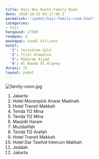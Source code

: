 ```yaml
---
title: Haji Non Kuota Family Room
date: 2018-10-25 03:17:00 Z
permalink: "/paket/haji-family-room.html"
categories:
- haji
hargausd: 17500
roompax: 4
maskapai: Saudi Airlines
hotel:
  '1': Jerusalem Gold
  '2': Tilal Almadina
  '3': Makarem Ajyad
  '4': Al Rawda Al Alqeeq
durasi: 15
layout: paket
---
```


![family-room.jpg](/uploads/family-room.jpg)

1. Jakarta
2. Hotel Movenpick Anwar Madinah
3. Hotel Transit Makkah
4. Tenda 112 Mina
5. Tenda 112 Mina
6. Masjidil Haram
7. Muzdalifah
8. Tenda 112 Arafah
9. Hotel Transit Makkah
10. Hotel Dar Tawhid Intercon Makkah
11. Jeddah
12. Jakarta